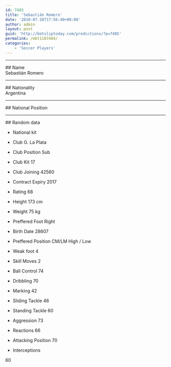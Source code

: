 ```yaml
---
id: 7485
title: 'Sebastián Romero'
date: '2010-07-26T17:56:40+00:00'
author: admin
layout: post
guid: 'http://betsliptoday.com/predictions/?p=7485'
permalink: /mbt1107484/
categories:
    - 'Soccer Players'
---
```


- - - - - -

\## Name  
 Sebastián Romero

- - - - - -

\## Nationality  
 Argentina

- - - - - -

\## National Position

- - - - - -

\## Random data

- National kit
- Club
 G. La Plata

- Club Position
 Sub

- Club Kit
 17

- Club Joining
 42560

- Contract Expiry
 2017

- Rating
 68

- Height
 173 cm

- Weight
 75 kg

- Preffered Foot
 Right

- Birth Date
 28607

- Preffered Position
 CM/LM High / Low

- Weak foot
 4

- Skill Moves
 2

- Ball Control
 74

- Dribbling
 70

- Marking
 42

- Sliding Tackle
 46

- Standing Tackle
 60

- Aggression
 73

- Reactions
 66

- Attacking Position
 70

- Interceptions

 60